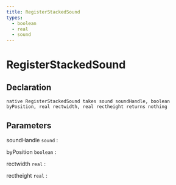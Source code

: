 ```yaml
---
title: RegisterStackedSound
types:
  - boolean
  - real
  - sound
---
```


# RegisterStackedSound

## Declaration

```jass
native RegisterStackedSound takes sound soundHandle, boolean byPosition, real rectwidth, real rectheight returns nothing
```

## Parameters
soundHandle `sound`
: 

byPosition `boolean`
: 

rectwidth `real`
: 

rectheight `real`
: 
